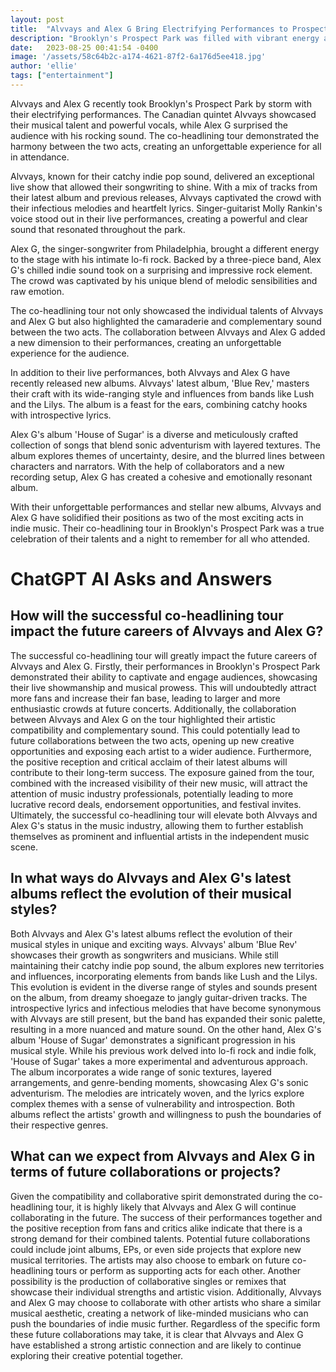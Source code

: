 ```yaml
---
layout: post
title:  "Alvvays and Alex G Bring Electrifying Performances to Prospect Park"
description: "Brooklyn's Prospect Park was filled with vibrant energy as Alvvays and Alex G delivered electrifying performances that captivated the audience. The co-headlining tour showcased the harmonious blend of catchy indie pop and lo-fi rock, leaving a lasting impression on all in attendance."
date:   2023-08-25 00:41:54 -0400
image: '/assets/58c64b2c-a174-4621-87f2-6a176d5ee418.jpg'
author: 'ellie'
tags: ["entertainment"]
---
```


Alvvays and Alex G recently took Brooklyn's Prospect Park by storm with their electrifying performances. The Canadian quintet Alvvays showcased their musical talent and powerful vocals, while Alex G surprised the audience with his rocking sound. The co-headlining tour demonstrated the harmony between the two acts, creating an unforgettable experience for all in attendance.

Alvvays, known for their catchy indie pop sound, delivered an exceptional live show that allowed their songwriting to shine. With a mix of tracks from their latest album and previous releases, Alvvays captivated the crowd with their infectious melodies and heartfelt lyrics. Singer-guitarist Molly Rankin's voice stood out in their live performances, creating a powerful and clear sound that resonated throughout the park.

Alex G, the singer-songwriter from Philadelphia, brought a different energy to the stage with his intimate lo-fi rock. Backed by a three-piece band, Alex G's chilled indie sound took on a surprising and impressive rock element. The crowd was captivated by his unique blend of melodic sensibilities and raw emotion.

The co-headlining tour not only showcased the individual talents of Alvvays and Alex G but also highlighted the camaraderie and complementary sound between the two acts. The collaboration between Alvvays and Alex G added a new dimension to their performances, creating an unforgettable experience for the audience.

In addition to their live performances, both Alvvays and Alex G have recently released new albums. Alvvays' latest album, 'Blue Rev,' masters their craft with its wide-ranging style and influences from bands like Lush and the Lilys. The album is a feast for the ears, combining catchy hooks with introspective lyrics.

Alex G's album 'House of Sugar' is a diverse and meticulously crafted collection of songs that blend sonic adventurism with layered textures. The album explores themes of uncertainty, desire, and the blurred lines between characters and narrators. With the help of collaborators and a new recording setup, Alex G has created a cohesive and emotionally resonant album.

With their unforgettable performances and stellar new albums, Alvvays and Alex G have solidified their positions as two of the most exciting acts in indie music. Their co-headlining tour in Brooklyn's Prospect Park was a true celebration of their talents and a night to remember for all who attended.


# ChatGPT AI Asks and Answers
## How will the successful co-headlining tour impact the future careers of Alvvays and Alex G?
The successful co-headlining tour will greatly impact the future careers of Alvvays and Alex G. Firstly, their performances in Brooklyn's Prospect Park demonstrated their ability to captivate and engage audiences, showcasing their live showmanship and musical prowess. This will undoubtedly attract more fans and increase their fan base, leading to larger and more enthusiastic crowds at future concerts. Additionally, the collaboration between Alvvays and Alex G on the tour highlighted their artistic compatibility and complementary sound. This could potentially lead to future collaborations between the two acts, opening up new creative opportunities and exposing each artist to a wider audience. Furthermore, the positive reception and critical acclaim of their latest albums will contribute to their long-term success. The exposure gained from the tour, combined with the increased visibility of their new music, will attract the attention of music industry professionals, potentially leading to more lucrative record deals, endorsement opportunities, and festival invites. Ultimately, the successful co-headlining tour will elevate both Alvvays and Alex G's status in the music industry, allowing them to further establish themselves as prominent and influential artists in the independent music scene.

## In what ways do Alvvays and Alex G's latest albums reflect the evolution of their musical styles?
Both Alvvays and Alex G's latest albums reflect the evolution of their musical styles in unique and exciting ways. Alvvays' album 'Blue Rev' showcases their growth as songwriters and musicians. While still maintaining their catchy indie pop sound, the album explores new territories and influences, incorporating elements from bands like Lush and the Lilys. This evolution is evident in the diverse range of styles and sounds present on the album, from dreamy shoegaze to jangly guitar-driven tracks. The introspective lyrics and infectious melodies that have become synonymous with Alvvays are still present, but the band has expanded their sonic palette, resulting in a more nuanced and mature sound. On the other hand, Alex G's album 'House of Sugar' demonstrates a significant progression in his musical style. While his previous work delved into lo-fi rock and indie folk, 'House of Sugar' takes a more experimental and adventurous approach. The album incorporates a wide range of sonic textures, layered arrangements, and genre-bending moments, showcasing Alex G's sonic adventurism. The melodies are intricately woven, and the lyrics explore complex themes with a sense of vulnerability and introspection. Both albums reflect the artists' growth and willingness to push the boundaries of their respective genres.

## What can we expect from Alvvays and Alex G in terms of future collaborations or projects?
Given the compatibility and collaborative spirit demonstrated during the co-headlining tour, it is highly likely that Alvvays and Alex G will continue collaborating in the future. The success of their performances together and the positive reception from fans and critics alike indicate that there is a strong demand for their combined talents. Potential future collaborations could include joint albums, EPs, or even side projects that explore new musical territories. The artists may also choose to embark on future co-headlining tours or perform as supporting acts for each other. Another possibility is the production of collaborative singles or remixes that showcase their individual strengths and artistic vision. Additionally, Alvvays and Alex G may choose to collaborate with other artists who share a similar musical aesthetic, creating a network of like-minded musicians who can push the boundaries of indie music further. Regardless of the specific form these future collaborations may take, it is clear that Alvvays and Alex G have established a strong artistic connection and are likely to continue exploring their creative potential together.

